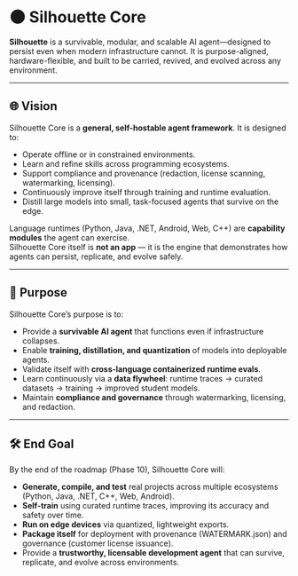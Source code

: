 # 🌑 Silhouette Core

**Silhouette** is a survivable, modular, and scalable AI agent—designed to persist even when modern infrastructure cannot. It is purpose-aligned, hardware-flexible, and built to be carried, revived, and evolved across any environment.

---

## 🌐 Vision

Silhouette Core is a **general, self-hostable agent framework**. It is designed to:

* Operate offline or in constrained environments.
* Learn and refine skills across programming ecosystems.
* Support compliance and provenance (redaction, license scanning, watermarking, licensing).
* Continuously improve itself through training and runtime evaluation.
* Distill large models into small, task-focused agents that survive on the edge.

Language runtimes (Python, Java, .NET, Android, Web, C++) are **capability modules** the agent can exercise.  
Silhouette Core itself is **not an app** — it is the engine that demonstrates how agents can persist, replicate, and evolve safely.

---

## 🎯 Purpose

Silhouette Core’s purpose is to:

* Provide a **survivable AI agent** that functions even if infrastructure collapses.
* Enable **training, distillation, and quantization** of models into deployable agents.
* Validate itself with **cross-language containerized runtime evals**.
* Learn continuously via a **data flywheel**: runtime traces → curated datasets → training → improved student models.
* Maintain **compliance and governance** through watermarking, licensing, and redaction.

---

## 🛠 End Goal

By the end of the roadmap (Phase 10), Silhouette Core will:

* **Generate, compile, and test** real projects across multiple ecosystems (Python, Java, .NET, C++, Web, Android).  
* **Self-train** using curated runtime traces, improving its accuracy and safety over time.  
* **Run on edge devices** via quantized, lightweight exports.  
* **Package itself** for deployment with provenance (WATERMARK.json) and governance (customer license issuance).  
* Provide a **trustworthy, licensable development agent** that can survive, replicate, and evolve across environments.
